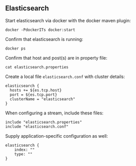 ## Elasticsearch

Start elasticsearch via docker with the docker maven plugin:

    docker -PdockerITs docker:start 

Confirm that elasticsearch is running:

    docker ps
  
Confirm that host and post(s) are in property file:
  
    cat elasticsearch.properties

Create a local file `elasticsearch.conf` with cluster details:

    elasticsearch {
      hosts += ${es.tcp.host}
      port = ${es.tcp.port}
      clusterName = "elasticsearch"
    }

When configuring a stream, include these files:

    include "elasticsearch.properties"
    include "elasticsearch.conf"
    
Supply application-specific configuration as well:

    elasticsearch {
        index: ""
        type: ""
    }